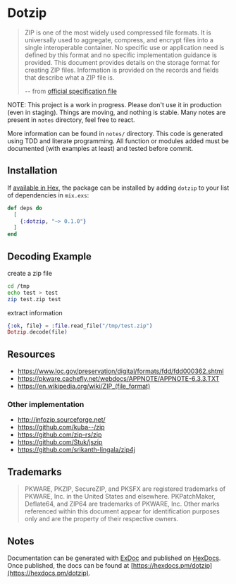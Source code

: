 # Dotzip

> ZIP is one of the most widely used compressed file formats. It is
> universally used to aggregate, compress, and encrypt files into a
> single interoperable container. No specific use or application need
> is defined by this format and no specific implementation guidance is
> provided. This document provides details on the storage format for
> creating ZIP files.  Information is provided on the records and
> fields that describe what a ZIP file is. 
>
> -- from [official specification
> file](https://pkware.cachefly.net/webdocs/APPNOTE/APPNOTE-6.3.3.TXT)

NOTE: This project is a work in progress. Please don't use it in
production (even in staging). Things are moving, and nothing is
stable. Many notes are present in `notes` directory, feel free to
react.

More information can be found in `notes/` directory. This code is
generated using TDD and literate programming. All function or modules
added must be documented (with examples at least) and tested before
commit.

## Installation

If [available in Hex](https://hex.pm/docs/publish), the package can be
installed by adding `dotzip` to your list of dependencies in
`mix.exs`:

```elixir
def deps do
  [
    {:dotzip, "~> 0.1.0"}
  ]
end
```

## Decoding Example

create a zip file

```sh
cd /tmp
echo test > test
zip test.zip test
```

extract information

```elixir
{:ok, file} = :file.read_file("/tmp/test.zip")
Dotzip.decode(file)
```

## Resources

 * https://www.loc.gov/preservation/digital/formats/fdd/fdd000362.shtml
 * https://pkware.cachefly.net/webdocs/APPNOTE/APPNOTE-6.3.3.TXT
 * https://en.wikipedia.org/wiki/ZIP_(file_format)

### Other implementation

 * http://infozip.sourceforge.net/
 * https://github.com/kuba--/zip
 * https://github.com/zip-rs/zip
 * https://github.com/Stuk/jszip
 * https://github.com/srikanth-lingala/zip4j

## Trademarks

> PKWARE, PKZIP, SecureZIP, and PKSFX are registered trademarks of
> PKWARE, Inc. in the United States and elsewhere.  PKPatchMaker,
> Deflate64, and ZIP64 are trademarks of PKWARE, Inc.  Other marks
> referenced within this document appear for identification purposes
> only and are the property of their respective owners.

## Notes

Documentation can be generated with [ExDoc](https://github.com/elixir-lang/ex_doc)
and published on [HexDocs](https://hexdocs.pm). Once published, the docs can
be found at [https://hexdocs.pm/dotzip](https://hexdocs.pm/dotzip).
